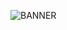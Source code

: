 ![BANNER](https://64.media.tumblr.com/460edbe0d843ada0b5dba478ca52372a/f195b63790a26e86-fa/s500x750/f1e031ea0b761371c039f87d8f405a5012dbbdc0.gifv)
